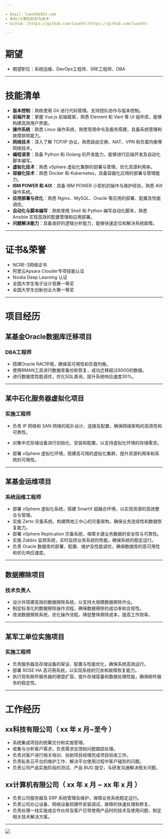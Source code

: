 ```yaml
---

- Email：luwxhh@163.com
- 本科|计算机科学与技术
- Github：[https://github.com/luwxhh](https://github.com/luwxhh)

---
```


# 期望

- 期望职位：系统运维、DevOps工程师、SRE工程师、DBA

---

# 技能清单

- **版本控制**：熟练使用 Git 进行代码管理，支持团队协作与版本控制。
- **前端开发**：掌握 Vue.js 前端框架，熟悉 Element 和 Vant 等 UI 组件库，能够构建高效用户界面。
- **操作系统**：熟悉 Linux 操作系统，熟悉常用命令及服务搭建，具备系统管理和故障排除能力。
- **网络技术**：深入了解 TCP/IP 协议，熟悉路由交换、NAT、VPN 和负载均衡等网络技术。
- **编程语言**：具备 Python 和 Golang 的开发能力，能够进行后端开发及自动化脚本编写。
- **虚拟化技术**：熟悉 vSphere 虚拟化集群的部署与管理，优化资源利用率。
- **容器化技术**：熟悉 Docker 和 Kubernetes，具备容器化应用的部署与管理能力。
- **IBM POWER 和 AIX**：具备 IBM POWER 小型机的操作与维护经验，熟悉 AIX 操作系统。
- **应用部署与优化**：熟悉 Nginx、MySQL、Oracle 等应用的部署、配置及性能调优。
- **自动化与脚本编写**：熟练使用 Shell 和 Python 编写自动化脚本，熟悉 Ansible 实现高效的配置管理和应用部署。
- **问题解决能力**：具备良好的逻辑分析能力，能够快速定位和解决系统故障。

---

# 证书&荣誉

- NCRE-3网络证书
- 阿里云Apsara Clouder专项技能认证
- Nvidia Deep Learning 认证
- 全国大学生电子设计竞赛一等奖
- 全国大学生创新创业大赛一等奖

---

# 项目经历

## 某基金Oracle数据库迁移项目

### DBA工程师

- 搭建Oracle RAC环境，确保高可用性和负载均衡。
- 使用RMAN工具进行数据库备份和恢复，成功迁移超过800G的数据。
- 进行数据库性能调优，优化SQL查询，提升系统响应速度30%。

---

## 某中石化服务器虚拟化项目

### 实施工程师

- 负责 IP 网络和 SAN 网络的拓扑设计、连接及配置，确保网络架构的高效性和可靠性。

- 对集中式存储设备进行初始化、安装和配置，以支持虚拟化环境的存储需求。
- 部署 vSphere 虚拟化环境，搭建高可用的虚拟化集群，提升资源利用率和系统的可用性。

---

## 某基金运维项目

### 系统运维工程师

- 部署 vSphere 虚拟化系统，搭建 SmartX 超融合环境，以实现资源的高效整合与管理。
- 实施 Zerto 灾备系统，构建两地三中心的灾备架构，确保业务连续性和数据恢复能力。
- 部署 vSphere Replication 灾备系统，保障关键业务数据的安全性与可靠性。
- 实施 Zabbix 监控系统，实时监控业务系统的性能，确保系统的稳定运行。
- 负责 Oracle 数据库的部署、配置、维护及性能调优，确保数据库的高可用性和优化响应速度。

---

## 数据擦除项目

### 技术负责人

- 设计并搭建高效的数据擦除系统，以支持大规模数据擦除作业。
- 制定标准化的数据擦除操作流程，确保数据擦除的成功率和合规性。
- 改进数据擦除系统，优化操作流程，降低整体擦除成本，提高工作效率。

---

## 某军工单位实施项目

### 实施工程师

- 负责服务器及存储设备的架设、配置与性能优化，确保系统高效运行。
- 部署 ROSE HA 高可用系统，以实现系统的冗余和故障恢复能力。
- 执行现有邮件服务器的硬盘扩容，提升存储容量和数据处理性能，确保邮件服务的稳定性。

---

# 工作经历

## xx科技有限公司（ xx 年 x 月~至今 ）

- 系统集成项目的统筹交付和实施管理。
- 收集与分析客户需求，负责需求反馈和问题跟踪处理。
- 负责对客户进行相关培训、协助项目经理完成项目验收工作。
- 负责私有云平台的维护工作、解决平台使用过程中客户碰到的问题。
- 负责公司产品实施阶段的测试、产品 BUG 提交，与研发沟通解决相关问题。

## xx计算机有限公司（ xx 年 x 月 ~ xx 年 x 月 ）

- 负责公司服务器及 ERP 系统管理及维护，保障业务系统稳定运行。
- 负责公司办公设备、网络设备软硬件安装调试，故障的快速处理和修复。
- 负责处理一线实施或合作伙伴及客户日常使用产品时的技术及使用问题，制定相关技术解决方案。



---

![](https://api.qrserver.com/v1/create-qr-code/?size=100x100&data=https://luwxhh.github.io/RESUME)